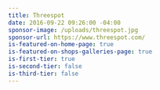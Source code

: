 ```yaml
---
title: Threespot
date: 2016-09-22 09:26:00 -04:00
sponsor-image: /uploads/threespot.jpg
sponsor-url: https://www.threespot.com/
is-featured-on-home-page: true
is-featured-on-shops-galleries-page: true
is-first-tier: true
is-second-tier: false
is-third-tier: false
---
```

